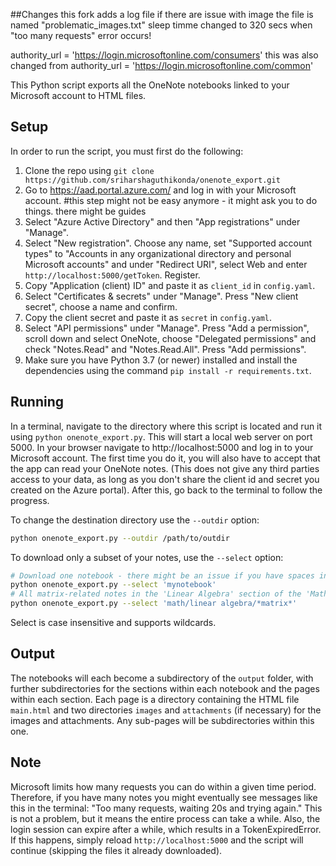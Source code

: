 ##Changes
this fork adds a log file if there are issue with image the file is named "problematic_images.txt"
sleep timme changed to 320 secs when "too many requests" error occurs! 

authority_url = 'https://login.microsoftonline.com/consumers'
this was also changed from 
authority_url = 'https://login.microsoftonline.com/common'


 This Python script exports all the OneNote notebooks linked to your Microsoft account to HTML files.

## Setup
In order to run the script, you must first do the following:
1. Clone the repo using `git clone https://github.com/sriharshaguthikonda/onenote_export.git`
2. Go to https://aad.portal.azure.com/ and log in with your Microsoft account.
    #this step might not be easy anymore - it might ask you to do things. there might be guides 
4. Select "Azure Active Directory" and then "App registrations" under "Manage".
5. Select "New registration". Choose any name, set "Supported account types" to "Accounts in any 
   organizational directory and personal Microsoft accounts" and under "Redirect URI", select Web 
   and enter `http://localhost:5000/getToken`. Register.
6. Copy "Application (client) ID" and paste it as `client_id` in `config.yaml`.
7. Select "Certificates & secrets" under "Manage". Press "New client secret", choose a name and 
   confirm.
8. Copy the client secret and paste it as `secret` in `config.yaml`.
9. Select "API permissions" under "Manage". Press "Add a permission", scroll down and select OneNote, 
   choose "Delegated permissions" and check "Notes.Read" and "Notes.Read.All". Press "Add 
   permissions".
10. Make sure you have Python 3.7 (or newer) installed and install the dependencies using the command 
   `pip install -r requirements.txt`.

## Running
In a terminal, navigate to the directory where this script is located and run it using 
`python onenote_export.py`. This will start a local web server on port 5000. 
In your browser navigate to http://localhost:5000 and log in to your Microsoft account. 
The first time you do it, you will also have to accept that the app can read your OneNote notes. 
(This does not give any third parties access to your data, as long as you don't share the client id 
and secret you created on the Azure portal). After this, go back to the terminal to follow the progress.

To change the destination directory use the `--outdir` option:
```bash
python onenote_export.py --outdir /path/to/outdir
```

To download only a subset of your notes, use the `--select` option:

```bash
# Download one notebook - there might be an issue if you have spaces in the notebook name
python onenote_export.py --select 'mynotebook'
# All matrix-related notes in the 'Linear Algebra' section of the 'Math' notebook.
python onenote_export.py --select 'math/linear algebra/*matrix*'
```
Select is case insensitive and supports wildcards.

## Output
The notebooks will each become a subdirectory of the `output` folder, with further subdirectories 
for the sections within each notebook and the pages within each section. Each page is a directory 
containing the HTML file `main.html` and two directories `images` and `attachments` (if necessary) 
for the images and attachments. Any sub-pages will be subdirectories within this one.

## Note
Microsoft limits how many requests you can do within a given time period. Therefore, if you have many 
notes you might eventually see messages like this in the terminal: "Too many requests, waiting 20s and 
trying again." This is not a problem, but it means the entire process can take a while. Also, the login 
session can expire after a while, which results in a TokenExpiredError. If this happens, simply reload 
`http://localhost:5000` and the script will continue (skipping the files it already downloaded).
